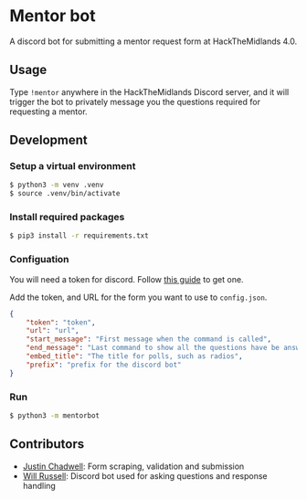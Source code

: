 # Mentor bot

A discord bot for submitting a mentor request form at HackTheMidlands 4.0.

## Usage

Type `!mentor` anywhere in the HackTheMidlands Discord server, and it will trigger the bot to privately message you the questions required for requesting a mentor.

## Development

### Setup a virtual environment

```bash
$ python3 -m venv .venv
$ source .venv/bin/activate
```

### Install required packages

```bash
$ pip3 install -r requirements.txt
```

### Configuation

You will need a token for discord. Follow [this guide](https://github.com/reactiflux/discord-irc/wiki/Creating-a-discord-bot-&-getting-a-token) to get one.

Add the token, and URL for the form you want to use to `config.json`.

```json
{
    "token": "token",
    "url": "url",
    "start_message": "First message when the command is called",
    "end_message": "Last command to show all the questions have be answered",
    "embed_title": "The title for polls, such as radios",
    "prefix": "prefix for the discord bot"
}
```

### Run

```bash
$ python3 -m mentorbot
```

## Contributors

- [Justin Chadwell](https://github.com/jedevc): Form scraping, validation and submission
- [Will Russell](https://github.com/wrussell1999): Discord bot used for asking questions and response handling
